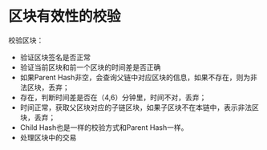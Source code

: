 # 区块有效性的校验

校验区块：

* 验证区块签名是否正常
* 验证当前区块和前一个区块的时间差是否正确
* 如果Parent Hash非空，会查询父链中对应区块的信息，如果不存在，则为非法区块，丢弃；
* 存在，判断时间差是否在（4,6）分钟里，时间不对，丢弃；
* 时间正常，获取父区块对应的子链区块，如果子区块不在本链中，表示非法区块，丢弃；
* Child Hash也是一样的校验方式和Parent Hash一样。
* 处理区块中的交易
